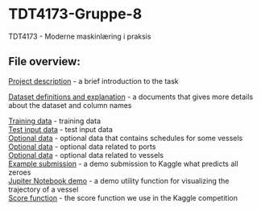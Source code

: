 # TDT4173-Gruppe-8
TDT4173 - Moderne maskinlæring i praksis


## File overview:
[Project description](Machine_learning_task_for_TDT4173.pdf) - a brief introduction to the task

[Dataset definitions and explanation](Dataset_definitions_and_explanation.pdf) - a documents that gives more details about the dataset and column names

[Training data](ais_train.csv) - training data       
[Test input data](ais_test.csv) - test input data  
[Optional data](schedules_to_may_2024.csv) - optional data that contains schedules for some vessels  
[Optional data](ports.csv) - optional data related to ports           
[Optional data](vessels.csv) - optional data related to vessels         
[Example submission](ais_sample_submission.csv) - a demo submission to Kaggle what predicts all zeroes  
[Jupiter Notebook demo](vessel_trajectories_visualization.ipynb) - a demo utility function for visualizing the trajectory of a vessel  
[Score function](kaggle_metric.ipynb) - the score function we use in the Kaggle competition  
